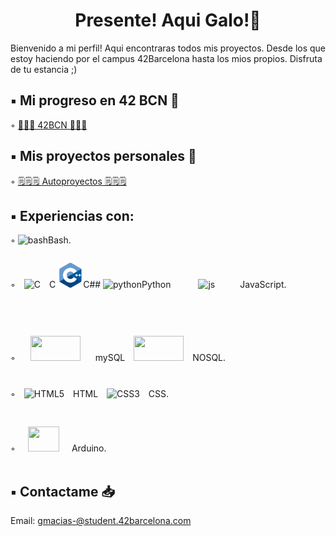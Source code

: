 <h1 align="center"> Presente! Aqui Galo!👋 </h1>

Bienvenido a mi perfil! Aqui encontraras todos mis proyectos. Desde los que estoy haciendo por el campus 42Barcelona hasta los mios propios. Disfruta de tu estancia ;)

## ▪️ Mi progreso en 42 BCN 🌠

◦ [👾👾👾 42BCN 👾👾👾](https://github.com/gjmacias/42BCN)

## ▪️ Mis proyectos personales 🧐

◦ [🗒️🗒️🗒️ Autoproyectos 🗒️🗒️🗒️](https://github.com/gjmacias/autoproyectos)

## ▪️ Experiencias con:
◦ <img src="https://profilinator.rishav.dev/skills-assets/gnu_bash-icon.svg" alt="bash" width="40" height="40"/>Bash.

◦ <img style="margin: 10px" src="https://profilinator.rishav.dev/skills-assets/c-original.svg" alt="C" height="40" /> 
C  <img src="https://raw.githubusercontent.com/devicons/devicon/master/icons/cplusplus/cplusplus-original.svg" alt="cplusplus" width="40" height="40"/>C## <img src="https://profilinator.rishav.dev/skills-assets/python-original.svg" alt="python" width="40" height="40"/>Python <img style="margin: 40px" src="https://profilinator.rishav.dev/skills-assets/javascript-original.svg" alt="js" width="40" height="40"/>JavaScript.

◦ <img style="margin: 20px" src="https://hoplasoftware.com/wp-content/uploads/2021/07/1024px-MySQL.ff87215b43fd7292af172e2a5d9b844217262571.png" width="80" height="40"/> mySQL     <img style="margin: 10px" src="https://upload.wikimedia.org/wikipedia/commons/thumb/5/5e/Cassandra_logo.svg/1200px-Cassandra_logo.svg.png" width="80" height="40"/> NOSQL.

◦ <img style="margin: 10px" src="https://profilinator.rishav.dev/skills-assets/html5-original-wordmark.svg" alt="HTML5" height="40" /> HTML <img style="margin: 10px" src="https://profilinator.rishav.dev/skills-assets/css3-original-wordmark.svg" alt="CSS3" height="40" /> CSS.


◦<img style="margin: 20px" src="https://upload.wikimedia.org/wikipedia/commons/thumb/e/e0/ArduinoLogo_%C2%AE.svg/250px-ArduinoLogo_%C2%AE.svg.png" width="50" height="40"/>Arduino.




## ▪️ Contactame 📥

Email: gmacias-@student.42barcelona.com
<!--
**gjmacias/gjmacias** is a ✨ _special_ ✨ repository because its `README.md` (this file) appears on your GitHub profile.

Here are some ideas to get you started:

- 🔭 I’m currently working on ...
- 🌱 I’m currently learning ...
- 👯 I’m looking to collaborate on ...
- 🤔 I’m looking for help with ...
- 💬 Ask me about ...
- 📫 How to reach me: ...
- 😄 Pronouns: ...
- ⚡ Fun fact: ...
-->
